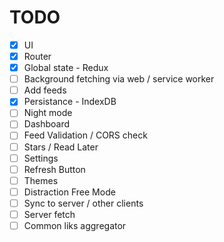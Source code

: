 # TODO

- [X] UI
- [X] Router
- [X] Global state - Redux
- [ ] Background fetching via web / service worker
- [ ] Add feeds
- [X] Persistance - IndexDB
- [ ] Night mode
- [ ] Dashboard
- [ ] Feed Validation / CORS check
- [ ] Stars / Read Later
- [ ] Settings
- [ ] Refresh Button
- [ ] Themes
- [ ] Distraction Free Mode
- [ ] Sync to server / other clients
- [ ] Server fetch
- [ ] Common liks aggregator
